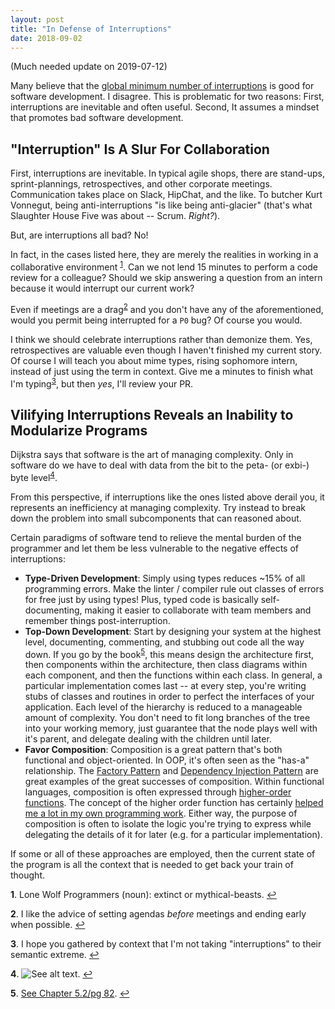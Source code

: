 ```yaml
---
layout: post
title: "In Defense of Interruptions"
date: 2018-09-02
---
```


(Much needed update on 2019-07-12)

Many believe that the [global minimum number of interruptions](https://heeris.id.au/2013/this-is-why-you-shouldnt-interrupt-a-programmer/) 
is good for software development. I disagree. This is problematic for two reasons: First, interruptions are inevitable 
and often useful. Second, It assumes a mindset that promotes bad software development. 


## "Interruption" Is A Slur For Collaboration
First, interruptions are inevitable. In typical agile shops, there are stand-ups, sprint-plannings, retrospectives, and 
other corporate meetings. Communication takes place on Slack, HipChat, and the like. To butcher Kurt Vonnegut, being 
anti-interruptions "is like being anti-glacier" (that's what Slaughter House Five was about -- Scrum. *Right?*).

But, are interruptions all bad? No!

In fact, in the cases listed here, they are merely the realities in working in a collaborative environment
<sup id="a1">[1](#f1)</sup>. Can we not lend 15 minutes to perform a code review for a colleague? Should we skip 
answering a question from an intern because it would interrupt our current work? 

Even if meetings are a drag<sup id="a2">[2](#f2)</sup> and you don't have any of the aforementioned, would you permit being 
interrupted for a `P0` bug? Of course you would. 

I think we should celebrate interruptions rather than demonize them. Yes, retrospectives are valuable even though I 
haven't finished my current story. Of course I will teach you about mime types, rising sophomore intern, instead of just
using the term in context. Give me a minutes to finish what I'm typing<sup id="a3">[3](#f3)</sup>, but then *yes*, I'll 
review your PR. 


## Vilifying Interruptions Reveals an Inability to Modularize Programs

Dijkstra says that software is the art of managing complexity. Only in software do we have to deal with data from the 
bit to the peta- (or exbi-) byte level<sup id="a4">[4](#f4)</sup>.

From this perspective, if interruptions like the ones listed above derail you, it represents an inefficiency at managing 
complexity. Try instead to break down the problem into small subcomponents that can reasoned about. 

Certain paradigms of software tend to relieve the mental burden of the programmer and let them be less vulnerable to the
negative effects of interruptions: 

- **Type-Driven Development**: Simply using types reduces ~15% of all programming errors. Make the linter / compiler rule 
out classes of errors for free just by using types! Plus, typed code is basically self-documenting, making it easier to 
collaborate with team members and remember things post-interruption.  
- **Top-Down Development**: Start by designing your system at the highest level, documenting, commenting, and stubbing 
out code all the way down. If you go by the book<sup id="a6">[5](#f5)</sup>, this means design the architecture first,
then components within the architecture, then class diagrams within each component, and then the functions within each 
class. In general, a particular implementation comes last -- at every step, you're writing stubs of classes and 
routines in order to perfect the interfaces of your application. Each level of the hierarchy is reduced to a manageable 
amount of complexity. You don't need to fit long branches of the tree into your working memory, just guarantee that 
the node plays well with it's parent, and delegate dealing with the children until later. 
- **Favor Composition**: Composition is a great pattern that's both functional and object-oriented. In OOP, it's often 
seen as the "has-a" relationship. The [Factory Pattern](https://en.wikipedia.org/wiki/Factory_method_pattern) and [Dependency Injection Pattern](https://en.wikipedia.org/wiki/Dependency_inversion_principle) are great examples of the great 
successes of composition. Within functional languages, composition is often expressed through [higher-order functions](https://en.wikipedia.org/wiki/Higher-order_function).
The concept of the higher order function has certainly [helped me a lot in my own programming work](http://alexrosengarten.com/blog/2018/07/06/higher-order-functions-on-pandas-dataframes).
Either way, the purpose of composition is often to isolate the logic you're trying to express while delegating the 
details of it for later (e.g. for a particular implementation).

If some or all of these approaches are employed, then the current state of the program is all the context that is 
needed to get back your train of thought. 



<b id="f1">1</b>. Lone Wolf Programmers (noun): extinct or mythical-beasts. [↩](#a1)

<b id="f2">2</b>. I like the advice of setting agendas *before* meetings and ending early when possible. [↩](#a2)

<b id="f3">3</b>. I hope you gathered by context that I'm not taking "interruptions" to their semantic extreme. [↩](#a3)

<b id="f4">4</b>. ![See alt text](../_assets/Code-Complete-Ch-5-Complexity.png "Managing complexity is the most important technical topic in software development. In my view, it’s so important that Software’s Primary Technical Imperative has to be managing complexity.    Complexity is not a new feature of software development. Computing pioneer Edsger Dijkstra pointed out that computing is the only profession in which a single mind is obliged to span the distance from a bit to a few hundred megabytes, a ratio of 1 to 10^9, or nine orders of magnitude (Dijkstra 1989).     This gigantic ratio is staggering. Dijkstra put it this way: “Compared to that number of semantic levels, the average mathematical theory is almost flat. By evoking the need for deep conceptual hierarchies, the automatic computer confronts us with a radically new intellectual challenge that has no precedent in our history.” Of course software has become even more complex since 1989, and Dijkstra’s ratio of 1 to 10^9 could easily be more like 1 to 10^15 today. "). [↩](#a4)

<b id="f5">5</b>. [See Chapter 5.2/pg 82](http://aroma.vn/web/wp-content/uploads/2016/11/code-complete-2nd-edition-v413hav.pdf). [↩](#a5)


